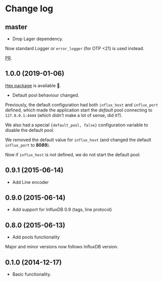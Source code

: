 # Change log

## master

- Drop Lager dependency.

Now standard Logger or `error_logger` (for OTP <21) is used instead.

[PR](https://github.com/palkan/influx_udp/pull/16).

## 1.0.0 (2019-01-06)

[Hex package](https://hex.pm/packages/influx_udp) is available 🎉.

- Default pool behaviour changed.

Previously, the default configuration had both `influx_host` and `influx_port` defined, which made
the application start the _default_ pool connecting to `127.0.0.1:4444` (which didn't make a lot of sense, did it?).

We also had a special `{default_pool, false}` configuration variable to disable the default pool.

We removed the default value for `influx_host` (and changed the default `influx_port` to **8089**).

Now if `influx_host` is not defined, we do not start the default pool.

## 0.9.1 (2015-06-14)

- Add Line encoder

## 0.9.0 (2015-06-14)

- Add support for InfluxDB 0.9 (tags, line protocol)

## 0.8.0 (2015-06-13)

- Add pools functionality

Major and minor versions now follows InfluxDB version.

## 0.1.0 (2014-12-17)

- Basic functionality.
